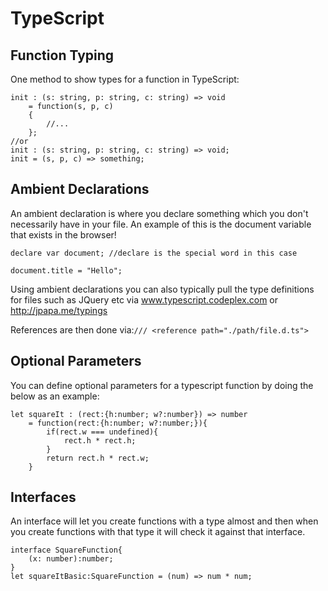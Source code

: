 # TypeScript

## Function Typing

One method to show types for a function in TypeScript:

``` !ts
init : (s: string, p: string, c: string) => void
    = function(s, p, c)
    {
        //...
    };
//or
init : (s: string, p: string, c: string) => void;
init = (s, p, c) => something;
```

## Ambient Declarations

An ambient declaration is where you declare something which you don't necessarily have in your file. An example of this is the document variable that exists in the browser!

``` !ts
declare var document; //declare is the special word in this case

document.title = "Hello";
```

Using ambient declarations you can also typically pull the type definitions for files such as JQuery etc via www.typescript.codeplex.com or http://jpapa.me/typings

References are then done via:```/// <reference path="./path/file.d.ts">```

## Optional Parameters

You can define optional parameters for a typescript function by doing the below as an example:

``` !js
let squareIt : (rect:{h:number; w?:number}) => number
    = function(rect:{h:number; w?:number;}){
        if(rect.w === undefined){
            rect.h * rect.h;
        }
        return rect.h * rect.w;
    }
```

## Interfaces

An interface will let you create functions with a type almost and then when you create functions with that type it will check it against that interface.
``` !js
interface SquareFunction{
    (x: number):number;
}
let squareItBasic:SquareFunction = (num) => num * num;
```
